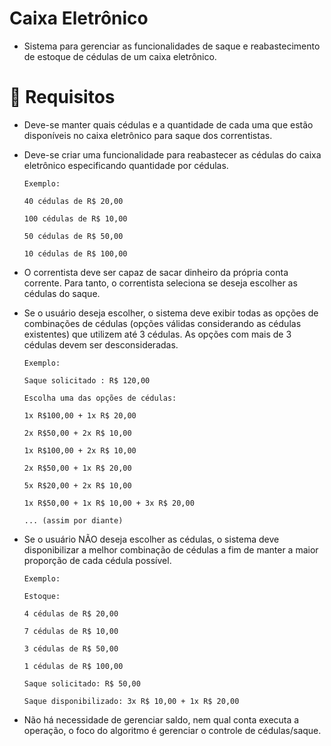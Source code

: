 # Caixa Eletrônico
- Sistema para gerenciar as funcionalidades de saque e reabastecimento de estoque de cédulas de um caixa eletrônico.

# 🚨 Requisitos

- Deve-se manter quais cédulas e a quantidade de cada uma que estão disponíveis no caixa eletrônico para saque dos correntistas.
- Deve-se criar uma funcionalidade para reabastecer as cédulas do caixa eletrônico especificando quantidade por cédulas.

      Exemplo:

      40 cédulas de R$ 20,00
      
      100 cédulas de R$ 10,00
      
      50 cédulas de R$ 50,00
      
      10 cédulas de R$ 100,00

- O correntista deve ser capaz de sacar dinheiro da própria conta corrente. Para tanto, o correntista seleciona se deseja escolher as cédulas do saque.
- Se o usuário deseja escolher, o sistema deve exibir todas as opções de combinações de cédulas (opções válidas considerando as cédulas existentes) que utilizem até 3 cédulas. As opções com mais de 3 cédulas devem ser desconsideradas.

      Exemplo:
      
      Saque solicitado : R$ 120,00
      
      Escolha uma das opções de cédulas:
      
      1x R$100,00 + 1x R$ 20,00
      
      2x R$50,00 + 2x R$ 10,00
      
      1x R$100,00 + 2x R$ 10,00
      
      2x R$50,00 + 1x R$ 20,00
      
      5x R$20,00 + 2x R$ 10,00
      
      1x R$50,00 + 1x R$ 10,00 + 3x R$ 20,00
      
      ... (assim por diante)



- Se o usuário NÃO deseja escolher as cédulas, o sistema deve disponibilizar a melhor combinação de cédulas a fim de manter a maior proporção de cada cédula possível.

      Exemplo:
      
      Estoque:
      
      4 cédulas de R$ 20,00
      
      7 cédulas de R$ 10,00
      
      3 cédulas de R$ 50,00
      
      1 cédulas de R$ 100,00
      
      Saque solicitado: R$ 50,00
      
      Saque disponibilizado: 3x R$ 10,00 + 1x R$ 20,00

- Não há necessidade de gerenciar saldo, nem qual conta executa a operação, o foco do algoritmo é gerenciar o controle de cédulas/saque.
